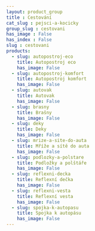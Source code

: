 ```yaml
---
layout: product_group
title : Cestování
cat_slug : pejsci-a-kocicky
group_slug : cestovani
has_image : False
has_index : False
slug : cestovani
products:
  - slug: autopostroj-eco
    title: Autopostroj eco
    has_image: False
  - slug: autopostroj-komfort
    title: Autopostroj komfort
    has_image: False
  - slug: autovak
    title: Autovak
    has_image: False
  - slug: brasny
    title: Brašny
    has_image: False
  - slug: deky
    title: Deky
    has_image: False
  - slug: mrize-a-site-do-auta
    title: Mříže a sítě do auta
    has_image: False
  - slug: podlozky-a-polstare
    title: Podložky a polštáře
    has_image: False
  - slug: reflexni-decka
    title: Reflexní dečka
    has_image: False
  - slug: reflexni-vesta
    title: Reflexní vesta
    has_image: False
  - slug: spojka-k-autopasu
    title: Spojka k autopásu
    has_image: False
---
```



